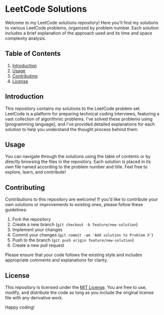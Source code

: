 
# LeetCode Solutions

Welcome to my LeetCode solutions repository! Here you'll find my solutions to various LeetCode problems, organized by problem number. Each solution includes a brief explanation of the approach used and its time and space complexity analysis.

## Table of Contents

1. [Introduction](#introduction)
2. [Usage](#usage)
3. [Contributing](#contributing)
4. [License](#license)

## Introduction

This repository contains my solutions to the LeetCode problem set. LeetCode is a platform for preparing technical coding interviews, featuring a vast collection of algorithmic problems. I've solved these problems using [programming language], and I've provided detailed explanations for each solution to help you understand the thought process behind them.

## Usage

You can navigate through the solutions using the table of contents or by directly browsing the files in the repository. Each solution is placed in its own file named according to the problem number and title. Feel free to explore, learn, and contribute!

## Contributing

Contributions to this repository are welcome! If you'd like to contribute your own solutions or improvements to existing ones, please follow these guidelines:

1. Fork the repository
2. Create a new branch (`git checkout -b feature/new-solution`)
3. Implement your changes
4. Commit your changes (`git commit -am 'Add solution to Problem X'`)
5. Push to the branch (`git push origin feature/new-solution`)
6. Create a new pull request

Please ensure that your code follows the existing style and includes appropriate comments and explanations for clarity.

## License

This repository is licensed under the [MIT License](LICENSE). You are free to use, modify, and distribute the code as long as you include the original license file with any derivative work.

Happy coding!
